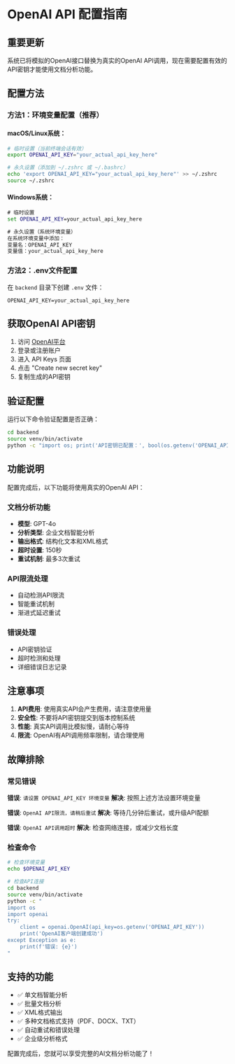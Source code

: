 # OpenAI API 配置指南

## 重要更新

系统已将模拟的OpenAI接口替换为真实的OpenAI API调用，现在需要配置有效的API密钥才能使用文档分析功能。

## 配置方法

### 方法1：环境变量配置（推荐）

#### macOS/Linux系统：
```bash
# 临时设置（当前终端会话有效）
export OPENAI_API_KEY="your_actual_api_key_here"

# 永久设置（添加到 ~/.zshrc 或 ~/.bashrc）
echo 'export OPENAI_API_KEY="your_actual_api_key_here"' >> ~/.zshrc
source ~/.zshrc
```

#### Windows系统：
```cmd
# 临时设置
set OPENAI_API_KEY=your_actual_api_key_here

# 永久设置（系统环境变量）
在系统环境变量中添加：
变量名：OPENAI_API_KEY
变量值：your_actual_api_key_here
```

### 方法2：.env文件配置

在 `backend` 目录下创建 `.env` 文件：
```env
OPENAI_API_KEY=your_actual_api_key_here
```

## 获取OpenAI API密钥

1. 访问 [OpenAI平台](https://platform.openai.com/)
2. 登录或注册账户
3. 进入 API Keys 页面
4. 点击 "Create new secret key"
5. 复制生成的API密钥

## 验证配置

运行以下命令验证配置是否正确：

```bash
cd backend
source venv/bin/activate
python -c "import os; print('API密钥已配置：', bool(os.getenv('OPENAI_API_KEY')))"
```

## 功能说明

配置完成后，以下功能将使用真实的OpenAI API：

### 文档分析功能
- **模型**: GPT-4o
- **分析类型**: 企业文档智能分析
- **输出格式**: 结构化文本和XML格式
- **超时设置**: 150秒
- **重试机制**: 最多3次重试

### API限流处理
- 自动检测API限流
- 智能重试机制
- 渐进式延迟重试

### 错误处理
- API密钥验证
- 超时检测和处理  
- 详细错误日志记录

## 注意事项

1. **API费用**: 使用真实API会产生费用，请注意使用量
2. **安全性**: 不要将API密钥提交到版本控制系统
3. **性能**: 真实API调用比模拟慢，请耐心等待
4. **限流**: OpenAI有API调用频率限制，请合理使用

## 故障排除

### 常见错误

**错误**: `请设置 OPENAI_API_KEY 环境变量`
**解决**: 按照上述方法设置环境变量

**错误**: `OpenAI API限流，请稍后重试`
**解决**: 等待几分钟后重试，或升级API配额

**错误**: `OpenAI API调用超时`
**解决**: 检查网络连接，或减少文档长度

### 检查命令

```bash
# 检查环境变量
echo $OPENAI_API_KEY

# 检查API连接
cd backend
source venv/bin/activate
python -c "
import os
import openai
try:
    client = openai.OpenAI(api_key=os.getenv('OPENAI_API_KEY'))
    print('OpenAI客户端创建成功')
except Exception as e:
    print(f'错误: {e}')
"
```

## 支持的功能

- ✅ 单文档智能分析
- ✅ 批量文档分析  
- ✅ XML格式输出
- ✅ 多种文档格式支持（PDF、DOCX、TXT）
- ✅ 自动重试和错误处理
- ✅ 企业级分析格式

配置完成后，您就可以享受完整的AI文档分析功能了！ 